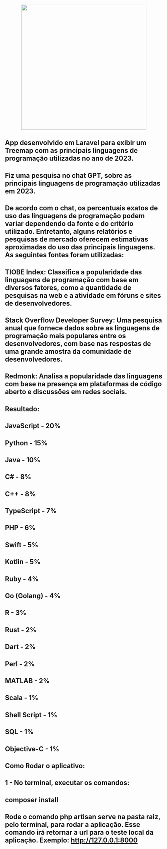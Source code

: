 <p align="center"><a href="https://laravel.com" target="_blank"><img src="https://raw.githubusercontent.com/laravel/art/master/logo-lockup/5%20SVG/2%20CMYK/1%20Full%20Color/laravel-logolockup-cmyk-red.svg" width="400"></a></p>

## App desenvolvido em Laravel para exibir um Treemap com as principais linguagens de programação utilizadas no ano de 2023.

## Fiz uma pesquisa no chat GPT, sobre as principais linguagens de programação utilizadas em 2023. 

## De acordo com o chat, os percentuais exatos de uso das linguagens de programação podem variar dependendo da fonte e do critério utilizado. Entretanto, alguns relatórios e pesquisas de mercado oferecem estimativas aproximadas do uso das principais linguagens. As seguintes fontes foram utilizadas:

## TIOBE Index: Classifica a popularidade das linguagens de programação com base em diversos fatores, como a quantidade de pesquisas na web e a atividade em fóruns e sites de desenvolvedores.

## Stack Overflow Developer Survey: Uma pesquisa anual que fornece dados sobre as linguagens de programação mais populares entre os desenvolvedores, com base nas respostas de uma grande amostra da comunidade de desenvolvedores.

## Redmonk: Analisa a popularidade das linguagens com base na presença em plataformas de código aberto e discussões em redes sociais.

## Resultado:

## JavaScript - 20%
## Python - 15%
## Java - 10%
## C# - 8%
## C++ - 8%
## TypeScript - 7%
## PHP - 6%
## Swift - 5%
## Kotlin - 5%
## Ruby - 4%
## Go (Golang) - 4%
## R - 3%
## Rust - 2%
## Dart - 2%
## Perl - 2%
## MATLAB - 2%
## Scala - 1%
## Shell Script - 1%
## SQL - 1%
## Objective-C - 1%


## Como Rodar o aplicativo:

## 1 - No terminal, executar os comandos:

## composer install

## Rode o comando php artisan serve na pasta raiz, pelo terminal, para rodar a aplicação. Esse comando irá retornar a url para o teste local da aplicação. Exemplo: http://127.0.0.1:8000